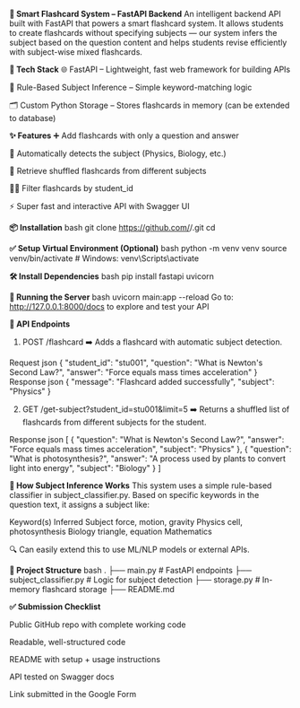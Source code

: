 **🚀 Smart Flashcard System – FastAPI Backend**
An intelligent backend API built with FastAPI that powers a smart flashcard system. It allows students to create flashcards without specifying subjects — our system infers the subject based on the question content and helps students revise efficiently with subject-wise mixed flashcards.


**🔧 Tech Stack**
🌐 FastAPI – Lightweight, fast web framework for building APIs

🧠 Rule-Based Subject Inference – Simple keyword-matching logic

🗂️ Custom Python Storage – Stores flashcards in memory (can be extended to database)


**✨ Features**
➕ Add flashcards with only a question and answer

🧠 Automatically detects the subject (Physics, Biology, etc.)

🔄 Retrieve shuffled flashcards from different subjects

👨‍🎓 Filter flashcards by student_id

⚡ Super fast and interactive API with Swagger UI


**📦 Installation**
bash
git clone https://github.com/<your-username>/<your-repo>.git
cd <your-repo>

**✅ Setup Virtual Environment (Optional)**
bash
python -m venv venv
source venv/bin/activate       # Windows: venv\Scripts\activate

**🛠 Install Dependencies**
bash
pip install fastapi uvicorn

**🚀 Running the Server**
bash
uvicorn main:app --reload
Go to: http://127.0.0.1:8000/docs to explore and test your API

**🔌 API Endpoints**
1. POST /flashcard
➡️ Adds a flashcard with automatic subject detection.


Request
json
{
  "student_id": "stu001",
  "question": "What is Newton's Second Law?",
  "answer": "Force equals mass times acceleration"
}
Response
json
{
  "message": "Flashcard added successfully",
  "subject": "Physics"
}

2. GET /get-subject?student_id=stu001&limit=5
➡️ Returns a shuffled list of flashcards from different subjects for the student.

Response
json
[
  {
    "question": "What is Newton's Second Law?",
    "answer": "Force equals mass times acceleration",
    "subject": "Physics"
  },
  {
    "question": "What is photosynthesis?",
    "answer": "A process used by plants to convert light into energy",
    "subject": "Biology"
  }
]


**🧠 How Subject Inference Works**
This system uses a simple rule-based classifier in subject_classifier.py. Based on specific keywords in the question text, it assigns a subject like:

Keyword(s)	Inferred Subject
force, motion, gravity	Physics
cell, photosynthesis	Biology
triangle, equation	Mathematics

🔍 Can easily extend this to use ML/NLP models or external APIs.


**📁 Project Structure**
bash
.
├── main.py                  # FastAPI endpoints
├── subject_classifier.py    # Logic for subject detection
├── storage.py               # In-memory flashcard storage
├── README.md


**✅ Submission Checklist**

 Public GitHub repo with complete working code

 Readable, well-structured code

 README with setup + usage instructions

 API tested on Swagger docs

 Link submitted in the Google Form
